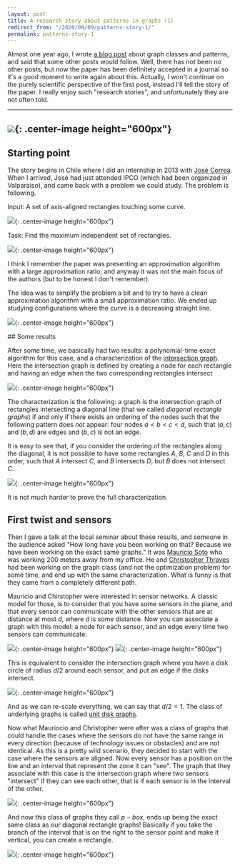 ```yaml
---
layout: post
title: A research story about patterns in graphs (1)
redirect_from: "/2020/09/09/patterns-story-1/"
permalink: patterns-story-1
---
```


Almost one year ago, I wrote 
[a blog post](https://discrete-notes.github.io/patterns-1) about graph 
classes and patterns, and said that some other posts 
would follow. Well, there has not been no other posts, but now the 
paper has been definitely accepted in a journal so it's a good moment
to write again about this. Actually, I won't continue on the purely 
scientific perspective of the first post, instead I'll tell the story of
the paper. I really enjoy such "research stories", and unfortunately 
they are not often told.    

--- 
![](plage.jpg){: .center-image height="600px"}
---

## Starting point

The story begins in Chile where I did an internship in 2013 with 
[José Correa](https://www.dii.uchile.cl/~jcorrea/). When I arrived, 
José had just attended IPCO (which had been organized in Valparaiso), 
and came back with a problem we could study. The problem is following. 

Input: A set of axis-aligned rectangles touching some curve.

![](rectangles-1.png){: .center-image height="600px"}

Task: Find the maximum independent set of rectangles. 

![](rectangles-2.png){: .center-image height="600px"}

I think I remember the paper was presenting an approximation algorithm 
with a large approximation ratio, and anyway it was not the main focus 
of the authors (but to be honest I don't remember). 

The idea was to simplify the problem a bit and to try to have a clean 
approximation algorithm with a small approximation ratio. We ended up 
studying configurations where the curve is a decreasing straight line. 

![](rectangles-3.png){: .center-image height="600px"}

## Some results

After some time, we basically had two results: a polynomial-time exact 
algorithm for this case, and a characterization of the 
[intersection graph](https://en.wikipedia.org/wiki/Intersection_graph). 
Here the intersection graph is defined by creating a node for each 
rectangle and having an edge when the two corresponding rectangles 
intersect

![](diagonal-graph.png){: .center-image height="600px"}

The characterization is the following: a graph is the intersection graph
of rectangles intersecting a diagonal line (that we called *diagonal 
rectangle graphs*) if and only if there exists an ordering of the nodes 
such that the following pattern does *not* appear: four nodes $a<b<c<d$, 
such that $(a,c)$ and $(b,d)$ are edges and $(b,c)$ is not an edge.

It is easy to see that, if you consider the ordering of the rectangles 
along the diagonal, it is not possible to have some rectangles $A$, $B$, 
$C$ and $D$ in this order, such that $A$ intersect $C$, and $B$ 
intersects $D$, but $B$ does not intersect $C$.

![](rectangle-characterization.png){: .center-image height="600px"}

It is not much harder to prove the full characterization.

## First twist and sensors

Then I gave a talk at the local seminar about these results, and someone
in the audience asked "How long have you been working on that? Because 
we have been working on the exact same graphs." It was 
[Mauricio Soto](http://www.dim.uchile.cl/~mausoto/) who was working 200 
meters away from my office. 
He and [Christopher Thraves](https://www.ing-mat.udec.cl/~cthraves/) 
had been working on the graph class (and not the optimization 
problem) for some time, and end up with the same characterization. 
What is funny is that they came from a completely different path. 

Mauricio and Chirstopher were interested in sensor networks. A classic 
model for those, is to consider that you have some sensors in the plane, 
and that every sensor can communicate with the other sensors that are 
at distance at most $d$, where $d$ is some distance. Now you can 
associate a graph with this model: a node for each sensor, and an edge 
every time two sensors can communicate.   

![](sensor-1.png){: .center-image height="600px"}
![](sensor-2.png){: .center-image height="600px"}

This is equivalent to consider 
the intersection graph where you have a disk circle of radius $d/2$ 
around each sensor, and put an edge if the disks intersect. 

![](unit-disk.png){: .center-image height="600px"}

And as we can re-scale everything, we can say that $d/2=1$. The class of 
underlying graphs is called 
[unit disk graphs](https://en.wikipedia.org/wiki/Unit_disk_graph).

Now what Mauriocio and Christopher were after was a class of graphs 
that could handle the cases where the sensors do not have the same range
 in every direction (because of technology issues or obstacles) and are 
 not identical. As this is a pretty wild scenario, they decided to start 
 with the case where the sensors are aligned. Now every sensor has a 
 position on the line and an interval that represent the zone it can 
 "see". The graph that they associate with this case is the intersection 
 graph where two sensors "intersect" if they can see each other, that 
 is if each sensor is in the interval of the other.
 
![](p-box.png){: .center-image height="600px"}

And now this class of graphs they call $p-box$, ends up being the exact 
same class as our diagonal rectangle graphs!
Basically if you take the branch of the interval that is on the right to
 the sensor point and make it vertical, you can create a rectangle.
 
![](p-box-rectangle.png){: .center-image height="600px"}

